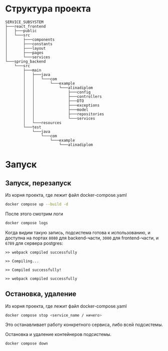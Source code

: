 # Структура проекта
```
SERVICE_SUBSYSTEM
├───react_frontend
│   ├───public
│   └───src
│       ├───components
│       ├───constants
│       ├───layout
│       ├───pages
│       └───services
└───spring_backend
    └───src
        ├───main
        │   ├───java
        │   │   └───com
        │   │       └───example
        │   │           └───alinadiplom
        │   │               ├───config
        │   │               ├───controllers
        │   │               ├───DTO
        │   │               ├───exceptions
        │   │               ├───model
        │   │               ├───repositories
        │   │               └───services
        │   └───resources
        └───test
            └───java
                └───com
                    └───example
                        └───alinadiplom
```

# Запуск

## Запуск, перезапуск
Из корня проекта, где лежит файл docker-compose.yaml
```bash
docker compose up --build -d
```
После этого смотрим логи
```bash
docker compose logs 
```
Когда видим такую запись, подсистема готова к использованию, и доступна на портах `8080` для backend-части, `3000` для frontend-части, и `6789` для сервера postgres:
```log
>> webpack compiled successfully

>> Compiling...

>> Compiled successfully!

>> webpack compiled successfully
```

## Остановка, удаление
Из корня проекта, где лежит файл docker-compose.yaml
```bash
docker compose stop <service_name / ничего>
```
Это останавливает работу конкретного сервиса, либо всей подсистемы.

Остановка и удаление контейнеров подсистемы. 
```bash
docker compose down
```